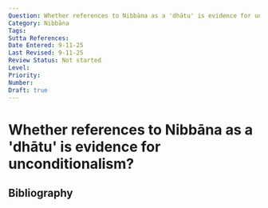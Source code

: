 ```yaml
---
Question: Whether references to Nibbāna as a 'dhātu' is evidence for unconditionalism?
Category: Nibbāna
Tags: 
Sutta References: 
Date Entered: 9-11-25
Last Revised: 9-11-25
Review Status: Not started
Level: 
Priority: 
Number: 
Draft: true
---
```


# Whether references to Nibbāna as a 'dhātu' is evidence for unconditionalism?

## Bibliography

<!-- 

Notes:



-->